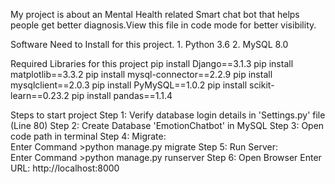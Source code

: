 My project is about an Mental Health related Smart chat bot that helps people get better diagnosis.View this file in code mode for better visibility.

Software Need to Install for this project.
	1. Python 3.6
	2. MySQL 8.0

 
Required Libraries for this project 
        pip install Django==3.1.3
	pip install matplotlib==3.3.2
	pip install mysql-connector==2.2.9
	pip install  mysqlclient==2.0.3
	pip install PyMySQL==1.0.2
	pip install scikit-learn==0.23.2
	pip install  pandas==1.1.4


Steps to start project
	Step 1: Verify database login details in 'Settings.py' file (Line 80)
	Step 2: Create Database 'EmotionChatbot' in MySQL
	Step 3: Open code path in terminal 
	Step 4: Migrate:  
		Enter Command
			>python manage.py migrate
	Step 5: Run Server:  
		Enter Command
			>python manage.py runserver
	Step 6: Open Browser
			Enter URL: http://localhost:8000




